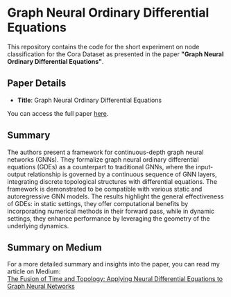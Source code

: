 # Graph Neural Ordinary Differential Equations

This repository contains the code for the short experiment on node classification for the Cora Dataset as presented in the paper **"Graph Neural Ordinary Differential Equations"**.

## Paper Details

- **Title**: Graph Neural Ordinary Differential Equations

You can access the full paper [here](https://www.arxiv.org/pdf/1911.07532).

## Summary

The authors present a framework for continuous-depth graph neural networks (GNNs). They formalize graph neural ordinary differential equations (GDEs) as a counterpart to traditional GNNs, where the input-output relationship is governed by a continuous sequence of GNN layers, integrating discrete topological structures with differential equations. The framework is demonstrated to be compatible with various static and autoregressive GNN models. The results highlight the general effectiveness of GDEs: in static settings, they offer computational benefits by incorporating numerical methods in their forward pass, while in dynamic settings, they enhance performance by leveraging the geometry of the underlying dynamics.

## Summary on Medium

For a more detailed summary and insights into the paper, you can read my article on Medium:  
[The Fusion of Time and Topology: Applying Neural Differential Equations to Graph Neural Networks](https://medium.com/@paul98stoienescu/the-fusion-of-time-and-topology-applying-neural-differential-equations-to-graph-neural-networks-2ba7f8238ff3)


